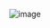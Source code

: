 ![image](https://user-images.githubusercontent.com/76823502/132945357-408d1b5a-f221-4b49-9383-4c1f34ccc0d0.png)


